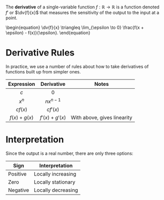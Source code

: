 The **derivative** of a single-variable function $f: \mathbb{R} \to \mathbb{R}$ is a function denoted $f'$ or $\dv{f}{x}$ that measures the sensitivity of the output to the input at a point. 

\begin{equation}
\dv{f}{x} \triangleq \lim_{\epsilon \to 0} \frac{f(x + \epsilon) - f(x)}{\epsilon}.
\end{equation}



# Derivative Rules

In practice, we use a number of rules about how to take derivatives of functions built up from simpler ones.

|Expression|Derivative|Notes|
|:--------:|:--------:|-----|
| $c$      |  $0$     |     |
| $x^n$    | $nx^{n-1}$|    |
| $cf(x)$     | $cf'(x)$      |     |
| $f(x)+g(x)$|$f'(x)+g'(x)$|With above, gives linearity|

# Interpretation 

Since the output is a real number, there are only three options:

|Sign|Interpretation|
|----|--------------|
|Positive|Locally increasing|
|Zero|Locally stationary|
|Negative|Locally decreasing|
